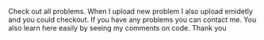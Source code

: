 Check out all problems.
When I upload new problem I also upload emidetly and you could checkout.
If you have any problems you can contact me. You also learn here easily by seeing my comments on code.
Thank you 
